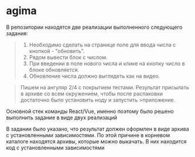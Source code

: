 # agima

В репозитории находятся две реализации выполненного следующего задания:

>1) Необходимо сделать на странице поле для ввода числа с кнопкой - "обновить". 
>2) Рядом вывести блок с числом.
>3) При введении в поле нового числа и клике на кнопку число в блоке обновляется.
>4) Обновление числа должно выглядеть как на видео.

>Пишем на ангуляр 2/4 с покрытием тестами.
>Результат присылать в архиве со всем окружением, чтобы после распаковки достаточно было установить ноду и запустить >приложение.

Основной стек команды React/Vue, именно поэтому было решено выполнить задание в виде двух реализаций


В задании было указано, что результат должен оформлен в виде архива с установленными зависимостями. По этой причине в корневом каталоге находятся архивы, которые можно выкачать. В них находится код с установленными зависимостями
